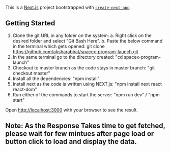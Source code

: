 This is a [Next.js](https://nextjs.org/) project bootstrapped with [`create-next-app`](https://github.com/vercel/next.js/tree/canary/packages/create-next-app).

## Getting Started

1. Clone the git URL in any folder on the system: 
    a. Right click on the desired folder and select "Git Bash Here". 
    b. Paste the below command in the terminal which gets opened: 
    git clone https://github.com/aksharabhat/spacex-program-launch.git
2. In the same terminal go to the directory created: "cd spacex-program-launch"
3. Checkout to master branch as the code stays in master branch: "git checkout master"
4. Install all the dependencies: "npm install"
5. Install next as the code is written using NEXT.js: "npm install next react react-dom"
6. Run either of the commands to start the server: "npm run dev" / "npm start"

Open [http://localhost:3000](http://localhost:3000) with your browser to see the result.

## Note: As the Response Takes time to get fetched, please wait for few mintues after page load or button click to load and display the data. 

